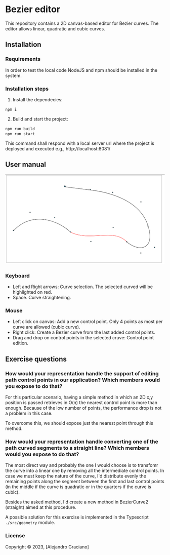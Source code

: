 # Bezier editor

This repository contains a 2D canvas-based editor for Bezier curves. The editor allows linear, quadratic and cubic curves.

## Installation
### Requirements
In order to test the local code NodeJS and npm should be installed in the system.

### Installation steps
1. Install the dependecies:
```
npm i
```
2. Build and start the project:
```
npm run build
npm run start
```
This command shall respond with a local server url where the project is deployed and executed e.g., http://localhost:8081/

## User manual

![Screenshot](./assets/bezier-screenshot.png)

### Keyboard
* Left and Right arrows: Curve selection. The selected curved will be highlighted on red.
* Space. Curve straightening.

### Mouse
* Left click on canvas: Add a new control point. Only 4 points as most per curve are allowed (cubic curve).
* Right click: Create a Bezier curve from the last added control points.
* Drag and drop on control points in the selected cruve: Control point edition.

## Exercise questions

### **How would your representation handle the support of editing path control points in our application? Which members would you expose to do that?**

For this particular scenario, having a simple method in which an 2D x,y position is passed retrieves in O(n) the nearest control point is more than enough. Because of the low number of points, the performance drop is not a problem in this case.

To overcome this, we should expose just the nearest point through this method.

### **How would your representation handle converting one of the path curved segments to a straight line? Which members would you expose to do that?**

The most direct way and probably the one I would choose is to transfomr the curve into a linear one by removing all the intermediate control points. In case we must keep the nature of the curve, I'd distribute evenly the remaining points along the segment between the first and last control points (in the middle if the curve is quadratic or in the quarters if the curve is cubic).

Besides the asked method, I'd create a new method in BezierCurve2 (straight) aimed at this procedure.

A possible solution for this exercise is implemented in the Typescript `./src/geometry` module.

### License
Copyright © 2023, [Alejandro Graciano]